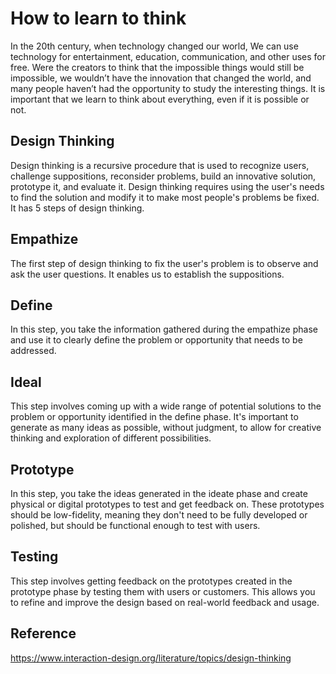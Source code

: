 # How to learn to think

In the 20th century, when technology changed our world, We can use technology for entertainment, education, communication, and other uses for free. Were the creators to think that the impossible things would still be impossible, we wouldn’t have the innovation that changed the world, and many people haven’t had the opportunity to study the interesting things. It is important that we learn to think about everything, even if it is possible or not.

## Design Thinking

Design thinking is a recursive procedure that is used to recognize users, challenge suppositions, reconsider problems, build an innovative solution, prototype it, and evaluate it. Design thinking requires using the user's needs to find the solution and modify it to make most people's problems be fixed. It has 5 steps of design thinking.

## Empathize

The first step of design thinking to fix the user's problem is to observe and ask the user questions. It enables us to establish the suppositions.

## Define

In this step, you take the information gathered during the empathize phase and use it to clearly define the problem or opportunity that needs to be addressed. </p>

## Ideal

This step involves coming up with a wide range of potential solutions to the problem or opportunity identified in the define phase. It's important to generate as many ideas as possible, without judgment, to allow for creative thinking and exploration of different possibilities.

## Prototype

In this step, you take the ideas generated in the ideate phase and create physical or digital prototypes to test and get feedback on. These prototypes should be low-fidelity, meaning they don't need to be fully developed or polished, but should be functional enough to test with users.

## Testing

This step involves getting feedback on the prototypes created in the prototype phase by testing them with users or customers. This allows you to refine and improve the design based on real-world feedback and usage.

## Reference

<https://www.interaction-design.org/literature/topics/design-thinking>